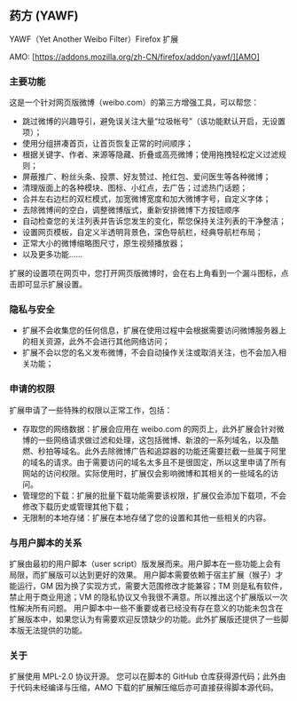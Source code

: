 ## 药方 (YAWF)

YAWF（Yet Another Weibo Filter）Firefox 扩展

AMO: [https://addons.mozilla.org/zh-CN/firefox/addon/yawf/][AMO]

### 主要功能

这是一个针对网页版微博（weibo.com）的第三方增强工具，可以帮您：

* 跳过微博的兴趣导引，避免误关注大量“垃圾帐号”（该功能默认开启，无设置项）；
* 使用分组拼凑首页，让首页恢复正常的时间顺序；
* 根据关键字、作者、来源等隐藏、折叠或高亮微博；使用拖拽轻松定义过滤规则；
* 屏蔽推广、粉丝头条、投票、好友赞过、抢红包、爱问医生等各种微博；
* 清理版面上的各种模块、图标、小红点，去广告；过滤热门话题；
* 合并左右边栏的双栏模式，加宽微博宽度和加大微博字号，自定义字体；
* 去除微博间的空白，调整微博版式，重新安排微博下方按钮顺序
* 自动检查您的关注列表并告诉您发生的变化，帮您保持关注列表的干净整洁；
* 设置网页模板，自定义半透明背景色，深色导航栏，经典导航栏布局；
* 正常大小的微博缩略图尺寸，原生视频播放器；
* 以及更多功能……

扩展的设置项在网页中，您打开网页版微博时，会在右上角看到一个漏斗图标，点击即可显示扩展设置。

### 隐私与安全

* 扩展不会收集您的任何信息，扩展在使用过程中会根据需要访问微博服务器上的相关资源，此外不会进行其他网络访问；
* 扩展不会以您的名义发布微博，不会自动操作关注或取消关注，也不会加入相关功能；


### 申请的权限

扩展申请了一些特殊的权限以正常工作，包括：

* 存取您的网络数据：扩展会应用在 weibo.com 的网页上，此外扩展会针对微博的一些网络请求做过滤和处理，这包括微博、新浪的一系列域名，以及酷燃、秒拍等域名。此外去除微博广告和追踪器的功能还需要拦截一些属于阿里的域名的请求。由于需要访问的域名太多且不是很固定，所以这里申请了所有网站的访问权限。实际使用时，扩展仅会影响微博和其相关的一些域名的访问。
* 管理您的下载：扩展的批量下载功能需要该权限，扩展仅会添加下载项，不会修改下载历史或管理其他下载；
* 无限制的本地存储：扩展在本地存储了您的设置和其他一些相关的内容。

### 与用户脚本的关系

扩展由最初的用户脚本（user script）版发展而来。用户脚本在一些功能上会有局限，而扩展版可以达到更好的效果。
用户脚本需要依赖于宿主扩展（猴子）才能运行，GM 因为换了实现方式，需要大范围修改才能兼容；TM 则是私有软件，禁止用于商业用途；VM 的隐私协议又令我很不满意。所以推出这个扩展版以一次性解决所有问题。
用户脚本中一些不重要或者已经没有存在意义的功能未包含在扩展版本中，如果您认为有需要欢迎反馈缺少的功能。此外扩展版还提供了一些脚本版无法提供的功能。

### 关于

扩展使用 MPL-2.0 协议开源。
您可以在脚本的 GitHub 仓库获得源代码；此外由于代码未经编译与压缩，AMO 下载的扩展解压缩后亦可直接获得脚本源代码。

[AMO]: https://addons.mozilla.org/zh-CN/firefox/addon/yawf/?src=addon-github-readme
